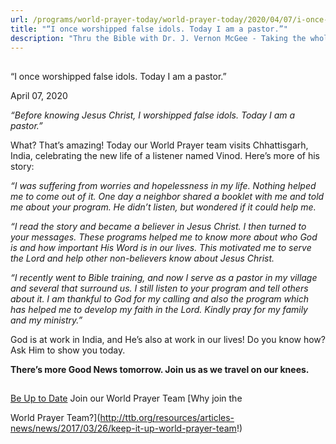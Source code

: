 ```yaml
---
url: /programs/world-prayer-today/world-prayer-today/2020/04/07/i-once-worshipped-false-idols.-today-i-am-a-pastor-
title: "“I once worshipped false idols. Today I am a pastor.”"
description: "Thru the Bible with Dr. J. Vernon McGee - Taking the whole Word to the whole world"
---
```







## 
 “I once worshipped false idols. Today I am a pastor.”


April 07, 2020




*“Before knowing Jesus Christ, I worshipped false idols. Today I am a pastor.”* 


What? That’s amazing! Today our World Prayer team visits Chhattisgarh, India, celebrating the new life of a listener named Vinod. Here’s more of his story:


*“I was suffering from worries and hopelessness in my life. Nothing helped me to come out of it. One day a neighbor shared a booklet with me and told me about your program. He didn’t listen, but wondered if it could help me.* 


*“I read the story and became a believer in Jesus Christ. I then turned to your messages. These programs helped me to know more about who God is and how important His Word is in our lives. This motivated me to serve the Lord and help other non-believers know about Jesus Christ.*


*“I recently went to Bible training, and now I serve as a pastor in my village and several that surround us. I still listen to your program and tell others about it. I am thankful to God for my calling and also the program which has helped me to develop my faith in the Lord. Kindly pray for my family and my ministry.”*


God is at work in India, and He’s also at work in our lives! Do you know how? Ask Him to show you today.


**There’s more Good News tomorrow. Join us as we travel on our knees.**







## 




[Be Up to Date](http://feeds.feedburner.com/WorldPrayerToday "World Prayer Today RSS Feed")
Join our World Prayer Team
[Why join the  

World Prayer Team?](http://ttb.org/resources/articles-news/news/2017/03/26/keep-it-up-world-prayer-team!)




